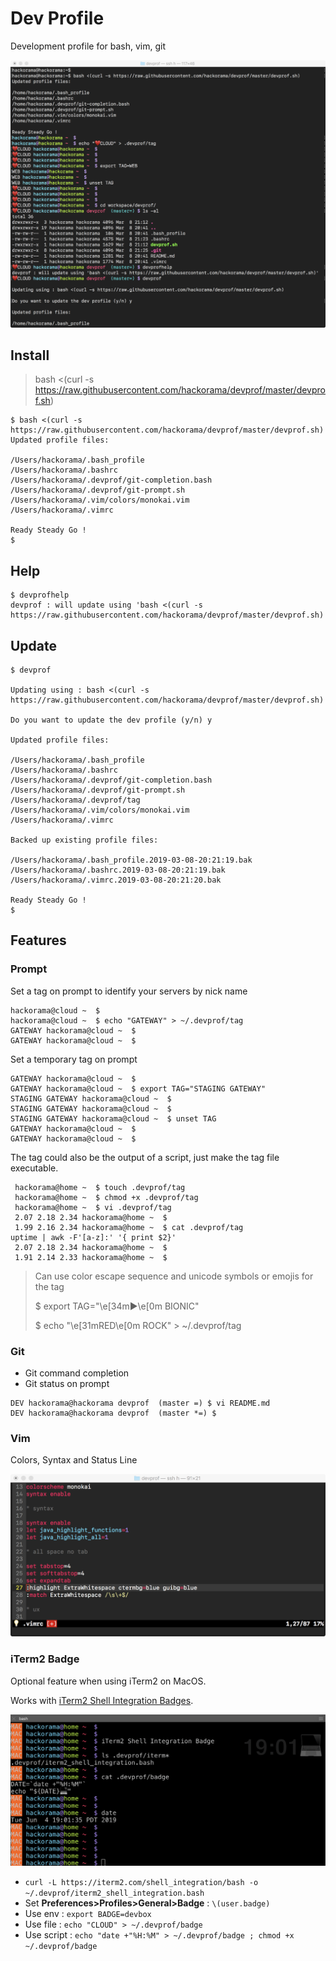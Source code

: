 # Dev Profile

Development profile for bash, vim, git

![Screenshot](devprof-screenshot.png)

## Install

> bash <(curl -s https://raw.githubusercontent.com/hackorama/devprof/master/devprof.sh)

```
$ bash <(curl -s https://raw.githubusercontent.com/hackorama/devprof/master/devprof.sh)
Updated profile files:

/Users/hackorama/.bash_profile
/Users/hackorama/.bashrc
/Users/hackorama/.devprof/git-completion.bash
/Users/hackorama/.devprof/git-prompt.sh
/Users/hackorama/.vim/colors/monokai.vim
/Users/hackorama/.vimrc

Ready Steady Go !
$
```

## Help

```
$ devprofhelp
devprof : will update using 'bash <(curl -s https://raw.githubusercontent.com/hackorama/devprof/master/devprof.sh)'

```

## Update

```
$ devprof

Updating using : bash <(curl -s https://raw.githubusercontent.com/hackorama/devprof/master/devprof.sh)

Do you want to update the dev profile (y/n) y

Updated profile files:

/Users/hackorama/.bash_profile
/Users/hackorama/.bashrc
/Users/hackorama/.devprof/git-completion.bash
/Users/hackorama/.devprof/git-prompt.sh
/Users/hackorama/.devprof/tag
/Users/hackorama/.vim/colors/monokai.vim
/Users/hackorama/.vimrc

Backed up existing profile files:

/Users/hackorama/.bash_profile.2019-03-08-20:21:19.bak
/Users/hackorama/.bashrc.2019-03-08-20:21:19.bak
/Users/hackorama/.vimrc.2019-03-08-20:21:20.bak

Ready Steady Go !
$
```

## Features

### Prompt

Set a tag on prompt to identify your servers by nick name

```
hackorama@cloud ~  $
hackorama@cloud ~  $ echo "GATEWAY" > ~/.devprof/tag
GATEWAY hackorama@cloud ~  $
GATEWAY hackorama@cloud ~  $
```

Set a temporary tag on prompt

```
GATEWAY hackorama@cloud ~  $
GATEWAY hackorama@cloud ~  $ export TAG="STAGING GATEWAY"
STAGING GATEWAY hackorama@cloud ~  $
STAGING GATEWAY hackorama@cloud ~  $
STAGING GATEWAY hackorama@cloud ~  $ unset TAG
GATEWAY hackorama@cloud ~  $
GATEWAY hackorama@cloud ~  $
```

The tag could also be the output of a script, just make the tag file executable.

```
 hackorama@home ~  $ touch .devprof/tag
 hackorama@home ~  $ chmod +x .devprof/tag
 hackorama@home ~  $ vi .devprof/tag
 2.07 2.18 2.34 hackorama@home ~  $
 1.99 2.16 2.34 hackorama@home ~  $ cat .devprof/tag
uptime | awk -F'[a-z]:' '{ print $2}'
 2.07 2.18 2.34 hackorama@home ~  $
 1.91 2.14 2.33 hackorama@home ~  $
```

> Can use color escape sequence and unicode symbols or emojis for the tag
>
> $ export TAG="\e[34m▶\e[0m BIONIC"
>
> $ echo "\e[31mRED\e[0m ROCK" >  ~/.devprof/tag

### Git

- Git command completion
- Git status on prompt

```
DEV hackorama@hackorama devprof  (master =) $ vi README.md
DEV hackorama@hackorama devprof  (master *=) $
```

### Vim

Colors, Syntax and Status Line

![Vim Screenshot](devprof-vim-screenshot.png)

### iTerm2 Badge

Optional feature when using iTerm2 on MacOS.

Works with [iTerm2 Shell Integration Badges](https://www.iterm2.com/documentation-badges.html).

![iTerm2 Badge Screenshot](iterm2-badge-screenshot.png)

- `curl -L https://iterm2.com/shell_integration/bash -o ~/.devprof/iterm2_shell_integration.bash`
- Set **Preferences>Profiles>General>Badge** : `\(user.badge)`
- Use env : `export BADGE=devbox`
- Use file : `echo "CLOUD" > ~/.devprof/badge`
- Use script : `echo "date +"%H:%M" > ~/.devprof/badge ; chmod +x ~/.devprof/badge`

